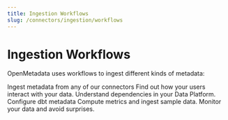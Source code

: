 ```yaml
---
title: Ingestion Workflows
slug: /connectors/ingestion/workflows
---
```


# Ingestion Workflows

OpenMetadata uses workflows to ingest different kinds of metadata:

<InlineCalloutContainer>
  <InlineCallout
    color="violet-70"
    icon="celebration"
    bold="Metadata Ingestion"
    href="/connectors/ingestion/workflows/metadata"
  >
    Ingest metadata from any of our connectors
  </InlineCallout>
  <InlineCallout
    color="violet-70"
    icon="storage"
    bold="Usage Information"
    href="/connectors/ingestion/workflows/usage"
  >
    Find out how your users interact with your data.
  </InlineCallout>
  <InlineCallout
    color="violet-70"
    icon="fit_screen"
    bold="Data Lineage"
    href="/connectors/ingestion/workflows/lineage"
  >
    Understand dependencies in your Data Platform.
  </InlineCallout>
  <InlineCallout
    color="violet-70"
    icon="fit_screen"
    bold="dbt Ingestion"
    href="/connectors/ingestion/workflows/dbt"
  >
    Configure dbt metadata
  </InlineCallout>
  <InlineCallout
    color="violet-70"
    icon="fit_screen"
    bold="Data Profiler"
    href="/connectors/ingestion/workflows/profiler"
  >
    Compute metrics and ingest sample data.
  </InlineCallout>
  <InlineCallout
    color="violet-70"
    icon="fit_screen"
    bold="Data Quality"
    href="/connectors/ingestion/workflows/data-quality"
  >
    Monitor your data and avoid surprises.
  </InlineCallout>
</InlineCalloutContainer>
